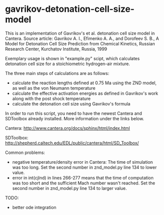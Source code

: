 # gavrikov-detonation-cell-size-model
This is an implementation of Gavrikov's et al. detonation cell size model in Cantera. Source article:
Gavrikov A. I., Efimenko A. A., and Dorofeev S. B., A Model for Detonation Cell Size Prediction from Chemical Kinetics, Russian Research Center, Kurchatov Institute, Russia, 1999

Exemplary usage is shown in "example.py" scipt, which calculates detonation cell size for a stoichiometric hydrogen-air mixture.

The three main steps of calculations are as follows:
* calculate the reaction lengths defined at 0.75 Ma using the ZND model, as well as the von Neumann temperature
* calculate the effective activation energies as defined in Gavrikov's work along with the post shock temperature
* calculate the detonation cell size using Gavrikov's formula

In order to run this script, you need to have the newest Cantera and SDToolbox already installed. More information under the links below.

Cantera:
http://www.cantera.org/docs/sphinx/html/index.html

SDToolbox:
http://shepherd.caltech.edu/EDL/public/cantera/html/SD_Toolbox/

Common problems:
* negative temperature/density error in Cantera: The time of simulation was too long. Set the second number in znd_model.py line 134 to lower value. 
* error in int(cjInd) in lines 266-277 means that the time of computation was too short and the sufficient Mach number wasn't reached. Set the second number in znd_model.py line 134 to larger value.

TODO:
* better ode integration
